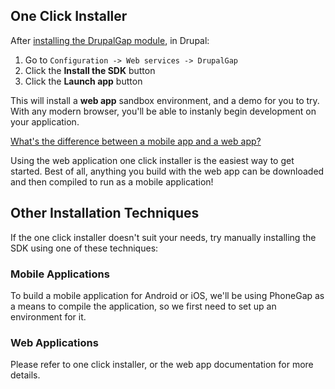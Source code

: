 ## One Click Installer

After [installing the DrupalGap module](https://drupal.org/project/drupalgap), in Drupal:

 1. Go to `Configuration -> Web services -> DrupalGap`
 2. Click the **Install the SDK** button
 3. Click the **Launch app** button

This will install a **web app** sandbox environment, and a demo for you to try. With any modern browser, you'll be able to instanly begin development on your application.

[What's the difference between a mobile app and a web app?](../Introduction/Difference_Between_Mobile_and_Web_Apps)

Using the web application one click installer is the easiest way to get started. Best of all, anything you build with the web app can be downloaded and then compiled to run as a mobile application!

## Other Installation Techniques

If the one click installer doesn't suit your needs, try manually installing the SDK using one of these techniques:

### Mobile Applications

To build a mobile application for Android or iOS, we'll be using PhoneGap as a means to compile the application, so we first need to set up an environment for it.

### Web Applications

Please refer to one click installer, or the web app documentation for more details.
